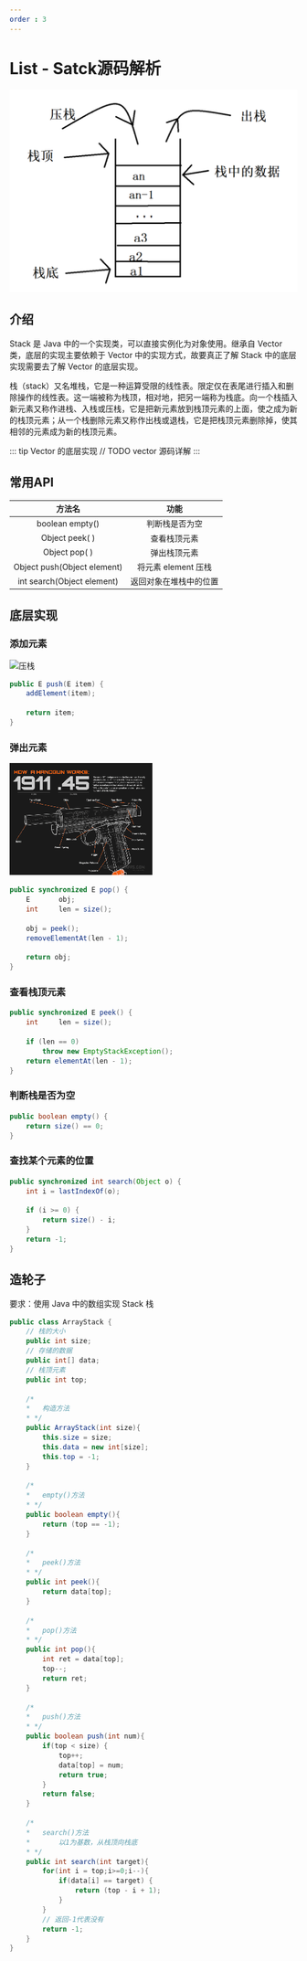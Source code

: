```yaml
---
order : 3
---
```

# List - Satck源码解析

![](../../../assets/list-stack/2024-04-22-15-23-19.png)

## 介绍

Stack 是 Java 中的一个实现类，可以直接实例化为对象使用。继承自 Vector 类，底层的实现主要依赖于 Vector 中的实现方式，故要真正了解 Stack 中的底层实现需要去了解 Vector 的底层实现。


栈（stack）又名堆栈，它是一种运算受限的线性表。限定仅在表尾进行插入和删除操作的线性表。这一端被称为栈顶，相对地，把另一端称为栈底。向一个栈插入新元素又称作进栈、入栈或压栈，它是把新元素放到栈顶元素的上面，使之成为新的栈顶元素；从一个栈删除元素又称作出栈或退栈，它是把栈顶元素删除掉，使其相邻的元素成为新的栈顶元素。


::: tip Vector 的底层实现
// TODO vector 源码详解
:::

## 常用API

|方法名|功能|
|:---:|:---:|
|boolean empty()|判断栈是否为空|
|Object peek( )|查看栈顶元素|
|Object pop( )|弹出栈顶元素|
|Object push(Object element)|将元素 element 压栈|
|int search(Object element)|返回对象在堆栈中的位置|

## 底层实现

### 添加元素

![压栈](../../../assets/list-stack/stack-push.gif)


```java
public E push(E item) {
    addElement(item);

    return item;
}
```

### 弹出元素

![压栈](../../../assets/list-stack/stack-pop.gif)

```java
public synchronized E pop() {
    E       obj;
    int     len = size();

    obj = peek();
    removeElementAt(len - 1);

    return obj;
}
```

### 查看栈顶元素

```java
public synchronized E peek() {
    int     len = size();

    if (len == 0)
        throw new EmptyStackException();
    return elementAt(len - 1);
}
```

### 判断栈是否为空

```java
public boolean empty() {
    return size() == 0;
}
```

### 查找某个元素的位置

```java
public synchronized int search(Object o) {
    int i = lastIndexOf(o);

    if (i >= 0) {
        return size() - i;
    }
    return -1;
}
```

## 造轮子

要求：使用 Java 中的数组实现 Stack 栈

```java
public class ArrayStack {
    // 栈的大小
    public int size;
    // 存储的数据
    public int[] data;
    // 栈顶元素
    public int top;

    /*
    *   构造方法
    * */
    public ArrayStack(int size){
        this.size = size;
        this.data = new int[size];
        this.top = -1;
    }

    /*
    *   empty()方法
    * */
    public boolean empty(){
        return (top == -1);
    }

    /*
    *   peek()方法
    * */
    public int peek(){
        return data[top];
    }

    /*
    *   pop()方法
    * */
    public int pop(){
        int ret = data[top];
        top--;
        return ret;
    }

    /*
    *   push()方法
    * */
    public boolean push(int num){
        if(top < size) {
            top++;
            data[top] = num;
            return true;
        }
        return false;
    }

    /*
    *   search()方法
    *       以1为基数，从栈顶向栈底
    * */
    public int search(int target){
        for(int i = top;i>=0;i--){
            if(data[i] == target) {
                return (top - i + 1);
            }
        }
        // 返回-1代表没有
        return -1;
    }
}
```